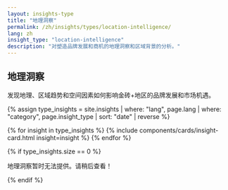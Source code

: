```yaml
---
layout: insights-type
title: "地理洞察"
permalink: /zh/insights/types/location-intelligence/
lang: zh
insight_type: "location-intelligence"  
description: "对塑造品牌发展和商机的地理洞察和区域背景的分析。"
---
```


## 地理洞察

发现地理、区域趋势和空间因素如何影响金砖+地区的品牌发展和市场机遇。

{% assign type_insights = site.insights | where: "lang", page.lang | where: "category", page.insight_type | sort: "date" | reverse %}

<div class="insights-grid">
  {% for insight in type_insights %}
    {% include components/cards/insight-card.html insight=insight %}
  {% endfor %}
</div>

{% if type_insights.size == 0 %}
  <p class="no-insights">地理洞察暂时无法提供。请稍后查看！</p>
{% endif %}